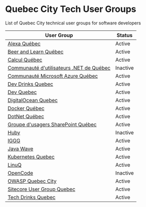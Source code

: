 # Quebec City Tech User Groups
List of Quebec City technical user groups for software developers

| User Group                                                                      | Status   | 
|---------------------------------------------------------------------------------|----------| 
| [Alexa Québec](https://www.meetup.com/AlexaQuebec/)                             | Active   | 
| [Beer and Learn Québec](http://beer-learn.com)                                  | Active   | 
| [Calcul Québec](http://www.calculquebec.ca/en/)                                 | Active   | 
| [Communauté d'utilisateurs .NET de Québec](http://www.meetup.com/leCUNQ/)       | Inactive | 
| [Communauté Microsoft Azure Québec](http://www.meetup.com/AzureQC/)             | Active   | 
| [Dev Drinks Quebec](https://www.facebook.com/devdrinksqc/)                      | Active   | 
| [Dev Quebec](https://www.meetup.com/Dev-Quebec-An-Open-Source-Conference/)      | Active   | 
| [DigitalOcean Quebec](http://meetup.com/fr-FR/DigitalOceanQuebec/)              | Active   |
| [Docker Québec](http://www.meetup.com/Docker-Quebec-Meetup)                     | Active   | 
| [DotNet Québec](http://www.meetup.com/DotNet-Quebec/)                           | Active   | 
| [Groupe d'usagers SharePoint Québec](https://www.meetup.com/guspquebec/)        | Active   | 
| [Huby](http://huby.co/)                                                         | Inactive | 
| [IGGG](http://www2.ift.ulaval.ca/~pgiguere/rgroup/readingGroup2015.html)        | Active   | 
| [Java Wave](http://www.eventbrite.ca/o/java-wave-12011851471)                   | Active   | 
| [Kubernetes Quebec](https://www.meetup.com/Kubernetes-Quebec/)                  | Active   | 
| [LinuQ](https://linuq.org/)                                                     | Active   | 
| [OpenCode](http://www.opencode.ca)                                              | Inactive | 
| [OWASP Quebec City](https://www.owasp.org/index.php/Quebec_City)                | Active   | 
| [Sitecore User Group Quebec](http://www.meetup.com/Sitecore-User-Group-Quebec/) | Active   | 
| [Tech Drinks Quebec](https://www.facebook.com/techdrinksqc/)                    | Active   | 
